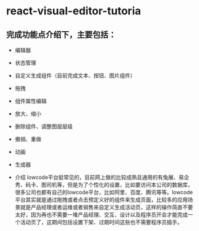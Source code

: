 # react-visual-editor-tutoria
## 完成功能点介绍下，主要包括：

 - 编辑器
 - 状态管理
 - 自定义生成组件（目前完成文本、按钮、图片组件）
 - 拖拽
 - 组件属性编辑
 - 放大、缩小
 - 删除组件、调整图层层级
 - 撤销、重做
 - 动画
 - 生成器

 - 介绍
 lowcode平台挺常见的，目前网上做的比较成熟且通用的有兔展、易企秀、码卡、图司机等，但是为了个性化的设置，比如要访问本公司的数据库，很多公司也都有自己的lowcode平台，比如阿里、百度、腾讯等等。lowcode平台其实就是通过拖拽或者点击预定义好的组件来生成页面，比较多的应用场景就是产品经理或者运维或者销售来自定义生成活动页，这样的操作简直不要太好，因为再也不需要一堆产品经理、交互、设计以及程序员开会才能完成一个活动页了，这期间包括设置下架、过期时间这些也不需要程序员插手。
